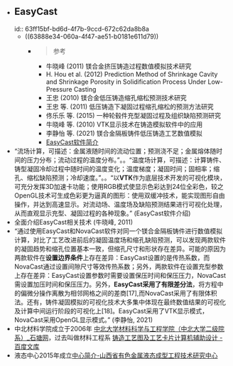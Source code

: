 - ## EasyCast
  id:: 63ff15bf-bd6d-4f7b-9ccd-672c62da8b8a
	- ((63888e34-060a-4f47-ae51-b0181e611d79))
		- >参考
			- 牛晓峰 (2011) 镁合金挤压铸造过程数值模拟技术研究
			- H. Hou et al. (2012) Prediction Method of Shrinkage Cavity and Shrinkage Porosity in Solidification Process Under Low-Pressure Casting
			- 王忠 (2010) 镁合金低压铸造缩孔缩松预测技术研究
			- 王忠 等. (2011) 低压铸造下凝固过程缩孔缩松的预测方法研究
			- 佟乐乐 等. (2015) 一种轮毂件充型凝固过程及组织缺陷预测研究
			- 牛晓峰 等. (2010) VTK显示技术在铸造模拟软件中的应用
			- 李静怡 等. (2021) 镁合金隔板铸件低压铸造工艺数值模拟
			- [EasyCast软件简介](https://max.book118.com/html/2017/0625/118011717.shtm)
- “流场计算，可描述：金属液随时间的流动位置；预测浇不足；金属熔体随时间的压力分布；流动过程的温度分布。”。。“温度场计算，可描述：计算铸件、铸型凝固冷却过程中随时间的温度变化；温度梯度；凝固时间；固相率；缩孔、缩松缺陷预测；冷却速度。”。。“以**VTK**作为底层技术开发的可视化模块，可充分发挥3D加速卡功能；使用RGB模式使显示色彩达到24位全彩色，较之OpenGL技术可生成色彩更为逼真的图形：使用双缓冲技术，能实现图形自由操作，并达到高速显示。对流动场、温度场及缺陷预测结果进行可视化处理，从而直观显示充型、凝固过程的各种现象。” (EasyCast软件介绍)
- 全面介绍EasyCast相关技术 (牛晓峰, 2011)
- “通过使用EasyCast和NovaCast软件对同一个镁合金隔板铸件进行数值模拟计算，对比了工艺改进前后的凝固温度场和缩孔缺陷预测，可以发现两款软件的凝固趋势和缩孔位置基本一致，但缩孔尺寸和形状存在差异。可能的原因为两款软件在**设置边界条件**上存在差异：EasyCast设置的是传热系数，而NovaCast通过设置间隙尺寸等效传热系数；另外，两款软件在设置充型参数上存在差异：EasyCast设置参数时需要设置保压时间和保压压力，NovaCast需设置加压时间和保压压力。另外，**EasyCast采用了有限差分法**，将方程中的偏微分操作离散为相邻网格之间的差商[17],而NovaCast采用了有限体积法。还有，铸件凝固模拟的可视化技术大多集中体现在最终数值结果的可视化及计算中间运行阶段的可视化上[18]。EasyCast采用了VTK显示模式，NovaCast采用OpenGL显示模式。” (李静怡, 2021)
- 中北材料学院成立于2006年 [中北大学材料科学与工程学院（中北大学二级院系）_石塘网](https://www.530311.com/baike/show-57004.html)，过去叫做材料工程系 [铸造工艺图及工艺卡片计算机辅助设计 - 百度文库](https://wenku.baidu.com/view/57c0aa2d453610661ed9f4e3.html?_wkts_=1681118208184&bdQuery=%E5%8D%8E%E5%8C%97%E5%B7%A5%E5%AD%A6%E9%99%A2%E9%93%B8%E9%80%A0%E5%B7%A5%E7%A8%8B%E7%A0%94%E7%A9%B6%E4%B8%AD%E5%BF%83)
- 液态中心2015年成立[中心简介-山西省有色金属液态成型工程技术研究中心](https://ytcx.nuc.edu.cn/zxjj.htm)